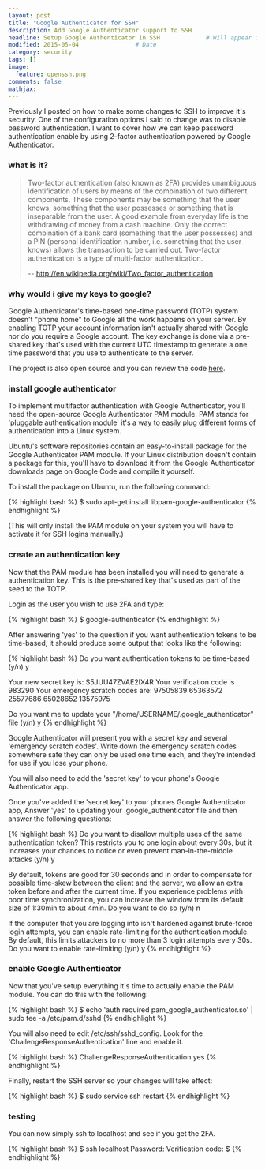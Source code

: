 ```yaml
---
layout: post
title: "Google Authenticator for SSH"
description: Add Google Authenticator support to SSH 
headline: Setup Google Authenticator in SSH             # Will appear in bold letters on top of the post
modified: 2015-05-04                # Date
category: security
tags: []
image: 
  feature: openssh.png
comments: false
mathjax:
---
```

Previously I posted on how to make some changes to SSH to improve it's security. One of the configuration options I said to change was to disable password authentication. I want to cover how we can keep password authentication enable by using 2-factor authentication powered by Google Authenticator.

### what is it? 

> Two-factor authentication (also known as 2FA) provides unambiguous identification of users by means of the combination of two different components. These components may be something that the user knows, something that the user possesses or something that is inseparable from the user. A good example from everyday life is the withdrawing of money from a cash machine. Only the correct combination of a bank card (something that the user possesses) and a PIN (personal identification number, i.e. something that the user knows) allows the transaction to be carried out. Two-factor authentication is a type of multi-factor authentication.
>
> -- <a href="http://en.wikipedia.org/wiki/Two_factor_authentication">http://en.wikipedia.org/wiki/Two_factor_authentication</a>

### why would i give my keys to google?

Google Authenticator's time-based one-time password (TOTP) system doesn't "phone home" to Google all the work happens on your server. By enabling TOTP your account information isn't actually shared with Google nor do you require a Google account. The key exchange is done via a pre-shared key that's used with the current UTC timestamp to generate a one time password that you use to authenticate to the server.

The project is also open source and you can review the code [here](http://code.google.com/p/google-authenticator/).

### install google authenticator

To implement multifactor authentication with Google Authenticator, you'll need the open-source Google Authenticator PAM module. PAM stands for 'pluggable authentication module' it's a way to easily plug different forms of authentication into a Linux system.

Ubuntu's software repositories contain an easy-to-install package for the Google Authenticator PAM module. If your Linux distribution doesn't contain a package for this, you'll have to download it from the Google Authenticator downloads page on Google Code and compile it yourself.

To install the package on Ubuntu, run the following command:

{% highlight bash %}
$ sudo apt-get install libpam-google-authenticator
{% endhighlight %}

(This will only install the PAM module on your system you will have to activate it for SSH logins manually.)

### create an authentication key

Now that the PAM module has been installed you will need to generate a authentication key. This is the pre-shared key that's used as part of the seed to the TOTP.

Login as the user you wish to use 2FA and type:

{% highlight bash %}
$ google-authenticator
{% endhighlight %}

After answering 'yes' to the question if you want authentication tokens to be time-based, it should produce some output that looks like the following:

{% highlight bash %}
Do you want authentication tokens to be time-based (y/n) y

Your new secret key is: S5JUU47ZVAE2IX4R
Your verification code is 983290
Your emergency scratch codes are:
  97505839
  65363572
  25577686
  65028652
  13575975

Do you want me to update your "/home/USERNAME/.google_authenticator" file (y/n) y
{% endhighlight %}

Google Authenticator will present you with a secret key and several 'emergency scratch codes'. Write down the emergency scratch codes somewhere safe they can only be used one time each, and they're intended for use if you lose your phone.

You will also need to add the 'secret key' to your phone's Google Authenticator app.

Once you've added the 'secret key' to your phones Google Authenticator app, Answer 'yes' to updating your .google_authenticator file and then answer the following questions:

{% highlight bash %}
Do you want to disallow multiple uses of the same authentication
token? This restricts you to one login about every 30s, but it increases
your chances to notice or even prevent man-in-the-middle attacks (y/n) y

By default, tokens are good for 30 seconds and in order to compensate for
possible time-skew between the client and the server, we allow an extra
token before and after the current time. If you experience problems with poor
time synchronization, you can increase the window from its default
size of 1:30min to about 4min. Do you want to do so (y/n) n

If the computer that you are logging into isn't hardened against brute-force
login attempts, you can enable rate-limiting for the authentication module.
By default, this limits attackers to no more than 3 login attempts every 30s.
Do you want to enable rate-limiting (y/n) y
{% endhighlight %}

### enable Google Authenticator

Now that you've setup everything it's time to actually enable the PAM module. You can do this with the following:

{% highlight bash %}
$ echo 'auth required pam_google_authenticator.so' | sudo tee -a /etc/pam.d/sshd
{% endhighlight %}

You will also need to edit /etc/ssh/sshd_config. Look for the 'ChallengeResponseAuthentication' line and enable it.

{% highlight bash %}
ChallengeResponseAuthentication yes
{% endhighlight %}

Finally, restart the SSH server so your changes will take effect:

{% highlight bash %}
$ sudo service ssh restart
{% endhighlight %}

### testing

You can now simply ssh to localhost and see if you get the 2FA.

{% highlight bash %}
$ ssh localhost
Password:
Verification code:
$
{% endhighlight %}
